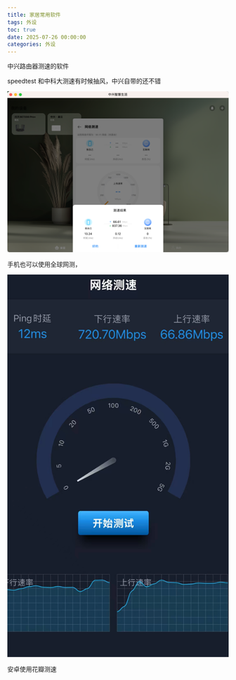 ```yaml
---
title: 家居常用软件
tags: 外设
toc: true
date: 2025-07-26 00:00:00
categories: 外设
---
```


中兴路由器测速的软件

speedtest 和中科大测速有时候抽风，中兴自带的还不错

<!--more-->

![image-20250726224900260](https://raw.githubusercontent.com/cloudsmithy/picgo-imh/master/image-20250726224900260.png)

手机也可以使用全球网测，

![image-20250726231345139](https://raw.githubusercontent.com/cloudsmithy/picgo-imh/master/image-20250726231345139.png)

安卓使用花瓣测速
